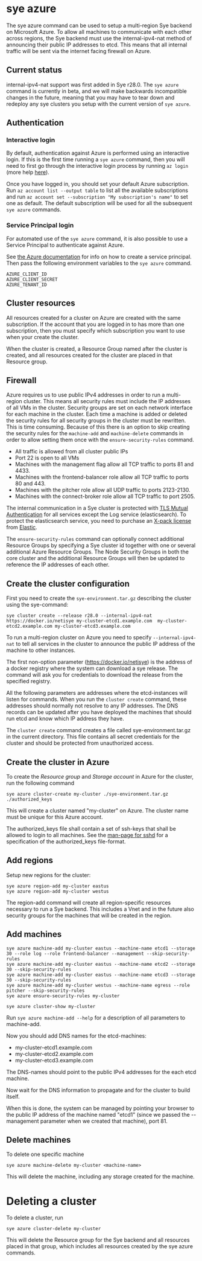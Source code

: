 # sye azure

The sye azure command can be used to setup a multi-region Sye backend on Microsoft Azure.
To allow all machines to communicate with each other across regions, the Sye backend
must use the internal-ipv4-nat method of announcing their public IP addresses to etcd.
This means that all internal traffic will be sent via the internet facing firewall on Azure.

## Current status

internal-ipv4-nat support was first added in Sye r28.0.
The `sye azure` command is currently in beta, and we will make backwards incompatible changes in the future, meaning that you may have to tear down and redeploy any sye clusters you setup with the current version of `sye azure`.

## Authentication

### Interactive login

By default, authentication against Azure is performed using an interactive login. If this is the first time running a `sye azure` command, then you will need to first go through the interactive login process by running `az login` (more help [here](https://docs.microsoft.com/en-us/cli/azure/authenticate-azure-cli?view=azure-cli-latest)).

Once you have logged in, you should set your default Azure subscription. Run `az account list --output table` to list all the available subscriptions and
run `az account set --subscription "My subscription's name"` to set one as default. The default subscription will be used for all the subsequent `sye azure` commands.

### Service Principal login

For automated use of the `sye azure` command, it is also possible to use a Service Principal to authenticate against Azure.

See [the Azure documentation](https://github.com/Azure/azure-sdk-for-node/blob/master/Documentation/Authentication.md#service-principal-authentication) for info on how to create a service principal. Then pass the following environment variables to the `sye azure` command.

    AZURE_CLIENT_ID
    AZURE_CLIENT_SECRET
    AZURE_TENANT_ID

## Cluster resources

All resources created for a cluster on Azure are created with the same subscription. If the account that you are logged in to has more than one subscription, then you must specify which subscription you want to use when your create the cluster.

When the cluster is created, a Resource Group named after the cluster is created, and all resources created for the cluster are placed in that Resource group.

## Firewall

Azure requires us to use public IPv4 addresses in order to run a multi-region cluster. This means all security rules must include the IP addresses of all VMs in the cluster. Security groups are set on each network interface for each machine in the cluster. Each time a machine is added or deleted the security rules for all security groups in the cluster must be rewritten. This is time consuming. Because of this there is an option to skip creating the security rules for the `machine-add` and `machine-delete` commands in order to allow setting them once with the `ensure-security-rules` command.

* All traffic is allowed from all cluster public IPs
* Port 22 is open to all VMs
* Machines with the management flag allow all TCP traffic to ports 81 and 4433.
* Machines with the frontend-balancer role allow all TCP traffic to ports 80 and 443.
* Machines with the pitcher role allow all UDP traffic to ports 2123-2130.
* Machines with the connect-broker role allow all TCP traffic to port 2505.

The internal communication in a Sye cluster is protected with [TLS Mutual Authentication](https://en.wikipedia.org/wiki/Mutual_authentication) for all services except the Log service (elasticsearch). To protect the elasticsearch service, you need to purchase an [X-pack license](https://www.elastic.co/products/x-pack) from [Elastic](https://www.elastic.co).

The `ensure-security-rules` command can optionally connect additional Resource Groups by specifying a Sye cluster id together with one or several additional Azure Resource Groups. The Node Security Groups in both the core cluster and the additional Resource Groups will then be updated to reference the IP addresses of each other.

## Create the cluster configuration

First you need to create the `sye-environment.tar.gz` describing the cluster using the sye-command:

    sye cluster create --release r28.0 --internal-ipv4-nat https://docker.io/netisye my-cluster-etcd1.example.com  my-cluster-etcd2.example.com my-cluster-etcd3.example.com

To run a multi-region cluster on Azure you need to specify `--internal-ipv4-nat` to tell all services
in the cluster to announce the public IP address of the machine to other instances.

The first non-option parameter (https://docker.io/netisye) is the address of a docker registry where the system can download a sye release. The command will ask you for credentials to download the release from the specified registry.

All the following parameters are addresses where the etcd-instances will listen for commands. When you run the `cluster create` command, these addresses should normally not resolve to any IP addresses. The DNS records can be updated after you have deployed the machines that should run etcd and know which IP address they have.

The `cluster create` command creates a file called sye-environment.tar.gz in the current directory.
This file contains all secret credentials for the cluster and should be protected
from unauthorized access.

## Create the cluster in Azure

To create the _Resource group_ and _Storage account_ in Azure for the cluster, run the following command

    sye azure cluster-create my-cluster ./sye-environment.tar.gz ./authorized_keys

This will create a cluster named "my-cluster" on Azure. The cluster name must be unique for this Azure account.

The authorized_keys file shall contain a set of ssh-keys that shall be allowed to login to all machines.
See the [man-page for sshd](<https://www.freebsd.org/cgi/man.cgi?sshd(8)>) for a specification of the authorized_keys file-format.

## Add regions

Setup new regions for the cluster:

    sye azure region-add my-cluster eastus
    sye azure region-add my-cluster westus

The region-add command will create all region-specific resources necessary to run a Sye backend. This includes a Vnet and in the future also security groups for the machines that will be created in the region.

## Add machines

    sye azure machine-add my-cluster eastus --machine-name etcd1 --storage 30 --role log --role frontend-balancer --management --skip-security-rules
    sye azure machine-add my-cluster eastus --machine-name etcd2 --storage 30 --skip-security-rules
    sye azure machine-add my-cluster eastus --machine-name etcd3 --storage 30 --skip-security-rules
    sye azure machine-add my-cluster westus --machine-name egress --role pitcher --skip-security-rules
    sye azure ensure-security-rules my-cluster

    sye azure cluster-show my-cluster

Run `sye azure machine-add --help` for a description of all parameters to machine-add.

Now you should add DNS names for the etcd-machines:

* my-cluster-etcd1.example.com
* my-cluster-etcd2.example.com
* my-cluster-etcd3.example.com

The DNS-names should point to the public IPv4 addresses for the each etcd machine.

Now wait for the DNS information to propagate and for the cluster to build itself.

When this is done, the system can be managed by pointing your browser
to the public IP address of the machine named "etcd1" (since we passed the --management parameter when we created that machine), port 81.

## Delete machines

To delete one specific machine

    sye azure machine-delete my-cluster <machine-name>

This will delete the machine, including any storage created for the machine.

# Deleting a cluster

To delete a cluster, run

    sye azure cluster-delete my-cluster

This will delete the Resource group for the Sye backend and all resources placed in that group, which includes all resources created by the sye azure commands.

